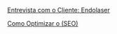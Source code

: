 [Entrevista com o Cliente: Endolaser](endolaser-entrevista-28-06-2025.md)

[Como Optimizar o (SEO)](optimizações-de-seo.md)